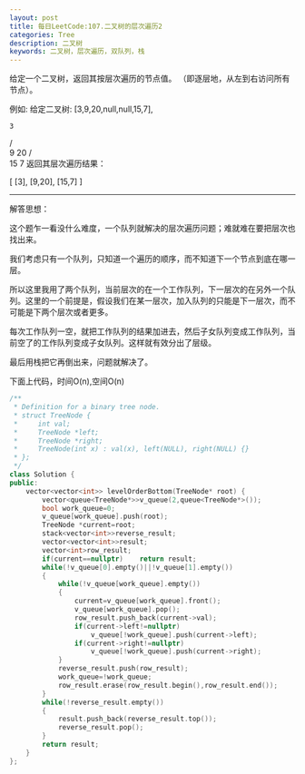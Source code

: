 ```yaml
---
layout: post
title: 每日LeetCode:107.二叉树的层次遍历2
categories: Tree
description: 二叉树
keywords: 二叉树，层次遍历，双队列，栈
---
```


给定一个二叉树，返回其按层次遍历的节点值。 （即逐层地，从左到右访问所有节点）。

例如:
给定二叉树: [3,9,20,null,null,15,7],

    3
   / \
  9  20
    /  \
   15   7
返回其层次遍历结果：

[
  [3],
  [9,20],
  [15,7]
]

------

解答思想：

这个题乍一看没什么难度，一个队列就解决的层次遍历问题；难就难在要把层次也找出来。

我们考虑只有一个队列，只知道一个遍历的顺序，而不知道下一个节点到底在哪一层。

所以这里我用了两个队列，当前层次的在一个工作队列，下一层次的在另外一个队列。这里的一个前提是，假设我们在某一层次，加入队列的只能是下一层次，而不可能是下两个层次或者更多。

每次工作队列一空，就把工作队列的结果加进去，然后子女队列变成工作队列，当前空了的工作队列变成子女队列。这样就有效分出了层级。

最后用栈把它再倒出来，问题就解决了。

下面上代码，时间O(n),空间O(n)

```C++
/**
 * Definition for a binary tree node.
 * struct TreeNode {
 *     int val;
 *     TreeNode *left;
 *     TreeNode *right;
 *     TreeNode(int x) : val(x), left(NULL), right(NULL) {}
 * };
 */
class Solution {
public:
    vector<vector<int>> levelOrderBottom(TreeNode* root) {
        vector<queue<TreeNode*>>v_queue(2,queue<TreeNode*>());
        bool work_queue=0;
        v_queue[work_queue].push(root);
        TreeNode *current=root;
        stack<vector<int>>reverse_result;
        vector<vector<int>>result;
        vector<int>row_result;
        if(current==nullptr)    return result;
        while(!v_queue[0].empty()||!v_queue[1].empty())
        {
            while(!v_queue[work_queue].empty())
            {
                current=v_queue[work_queue].front();
                v_queue[work_queue].pop();
                row_result.push_back(current->val);
                if(current->left!=nullptr)
                    v_queue[!work_queue].push(current->left);
                if(current->right!=nullptr)
                    v_queue[!work_queue].push(current->right);
            }
            reverse_result.push(row_result);
            work_queue=!work_queue;
            row_result.erase(row_result.begin(),row_result.end());
        }
        while(!reverse_result.empty())
        {
            result.push_back(reverse_result.top());
            reverse_result.pop();
        }
        return result;
    }
};
```

